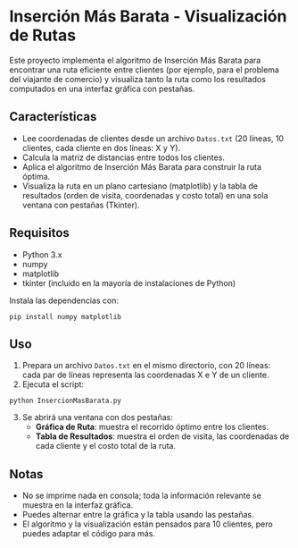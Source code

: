 # Inserción Más Barata - Visualización de Rutas

Este proyecto implementa el algoritmo de Inserción Más Barata para encontrar una ruta eficiente entre clientes (por ejemplo, para el problema del viajante de comercio) y visualiza tanto la ruta como los resultados computados en una interfaz gráfica con pestañas.

## Características

- Lee coordenadas de clientes desde un archivo `Datos.txt` (20 líneas, 10 clientes, cada cliente en dos líneas: X y Y).
- Calcula la matriz de distancias entre todos los clientes.
- Aplica el algoritmo de Inserción Más Barata para construir la ruta óptima.
- Visualiza la ruta en un plano cartesiano (matplotlib) y la tabla de resultados (orden de visita, coordenadas y costo total) en una sola ventana con pestañas (Tkinter).

## Requisitos

- Python 3.x
- numpy
- matplotlib
- tkinter (incluido en la mayoría de instalaciones de Python)

Instala las dependencias con:

```
pip install numpy matplotlib
```

## Uso

1. Prepara un archivo `Datos.txt` en el mismo directorio, con 20 líneas: cada par de líneas representa las coordenadas X e Y de un cliente.
2. Ejecuta el script:

```
python InsercionMasBarata.py
```

3. Se abrirá una ventana con dos pestañas:
   - **Gráfica de Ruta**: muestra el recorrido óptimo entre los clientes.
   - **Tabla de Resultados**: muestra el orden de visita, las coordenadas de cada cliente y el costo total de la ruta.

## Notas

- No se imprime nada en consola; toda la información relevante se muestra en la interfaz gráfica.
- Puedes alternar entre la gráfica y la tabla usando las pestañas.
- El algoritmo y la visualización están pensados para 10 clientes, pero puedes adaptar el código para más.
